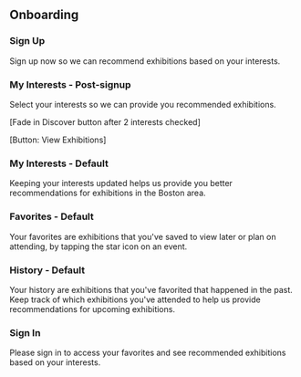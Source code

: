 ## Onboarding

### Sign Up

Sign up now so we can recommend exhibitions based on your interests.

### My Interests - Post-signup

Select your interests so we can provide you recommended exhibitions.

[Fade in Discover button after 2 interests checked]

[Button: View Exhibitions]

### My Interests - Default

Keeping your interests updated helps us provide you better recommendations for exhibitions in the Boston area.

### Favorites - Default

Your favorites are exhibitions that you've saved to view later or plan on attending, by tapping the star icon on an event.

### History - Default

Your history are exhibitions that you've favorited that happened in the past. Keep track of which exhibitions you've attended to help us provide recommendations for upcoming exhibitions.

### Sign In 

Please sign in to access your favorites and see recommended exhibitions based on your interests.
